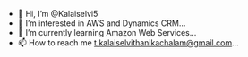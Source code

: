 - 👋 Hi, I’m @Kalaiselvi5
- 👀 I’m interested in AWS and Dynamics CRM...
- 🌱 I’m currently learning Amazon Web Services...
- 📫 How to reach me t.kalaiselvithanikachalam@gmail.com...


